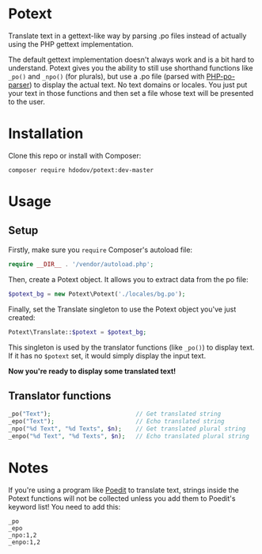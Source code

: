 # Potext
Translate text in a gettext-like way by parsing .po files instead of actually using the PHP gettext implementation.

The default gettext implementation doesn't always work and is a bit hard to understand. Potext gives you the ability to still use shorthand functions like `_po()` and `_npo()` (for plurals), but use a .po file (parsed with [PHP-po-parser](https://github.com/raulferras/PHP-po-parser)) to display the actual text. No text domains or locales. You just put your text in those functions and then set a file whose text will be presented to the user.

# Installation

Clone this repo or install with Composer:

```
composer require hdodov/potext:dev-master
```

# Usage

## Setup

Firstly, make sure you `require` Composer's autoload file:

```php
require __DIR__ . '/vendor/autoload.php';
```

Then, create a Potext object. It allows you to extract data from the po file:

```php
$potext_bg = new Potext\Potext('./locales/bg.po');
```

Finally, set the Translate singleton to use the Potext object you've just created:

```php
Potext\Translate::$potext = $potext_bg;
```
This singleton is used by the translator functions (like `_po()`) to display text. If it has no `$potext` set, it would simply display the input text.

**Now you're ready to display some translated text!**

## Translator functions

```php
_po("Text");                        // Get translated string
_epo("Text");                       // Echo translated string
_npo("%d Text", "%d Texts", $n);    // Get translated plural string
_enpo("%d Text", "%d Texts", $n);   // Echo translated plural string
```

# Notes

If you're using a program like [Poedit](https://poedit.net/) to translate text, strings inside the Potext functions will not be collected unless you add them to Poedit's keyword list! You need to add this:

```
_po
_epo
_npo:1,2
_enpo:1,2
```
